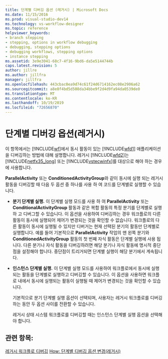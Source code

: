 ```yaml
---
title: 단계별 디버깅 옵션 (레거시) | Microsoft Docs
ms.date: 11/15/2016
ms.prod: visual-studio-dev14
ms.technology: vs-workflow-designer
ms.topic: reference
helpviewer_keywords:
- branch stepping
- stepping, options in workflow debugging
- debugging, stepping options
- debugging workflows, stepping options
- instance stepping
ms.assetid: 3e9e3041-68c7-4f16-9bd6-da5e5144744b
caps.latest.revision: 5
author: jillre
ms.author: jillfra
manager: jillfra
ms.openlocfilehash: 443cbac0ea9d74c61f24d6714162ec08e2906a62
ms.sourcegitcommit: a8e8f4bd5d508da34bbe9f2d4d9fa94da0539de0
ms.translationtype: MT
ms.contentlocale: ko-KR
ms.lasthandoff: 10/19/2019
ms.locfileid: "72656870"
---
```

# <a name="debug-stepping-options-legacy"></a>단계별 디버깅 옵션(레거시)
이 항목에서는 [!INCLUDE[wf](../includes/wf-md.md)]에서 동시 활동이 있는 [!INCLUDE[wfd1](../includes/wfd1-md.md)] 애플리케이션을 디버깅하는 방법에 대해 설명합니다. 레거시 [!INCLUDE[wfd2](../includes/wfd2-md.md)]는 [!INCLUDE[netfx35_long](../includes/netfx35-long-md.md)] 또는 [!INCLUDE[vstecwinfx](../includes/vstecwinfx-md.md)]를 대상으로 해야 하는 경우에 사용합니다.

 **ParallelActivity** 또는 **ConditionedActivityGroup**와 같이 동시에 실행 되는 레거시 활동을 디버깅할 때 다음 두 옵션 중 하나를 사용 하 여 코드를 단계별로 실행할 수 있습니다.

- **분기 단계별 실행.** 이 단계별 실행 모드를 사용 하 여 **ParallelActivity** 또는 **ConditionalActivityGroup** 활동과 같은 복합 활동의 특정 분기를 단계별로 실행 하 고 디버그할 수 있습니다. 이 옵션을 사용하여 디버깅하는 경우 워크플로의 다른 활동이 동시에 실행되어 제어가 변경되는 것을 확인할 수 없습니다. 워크플로의 다른 활동이 동시에 실행될 수 있지만 디버거는 현재 선택된 분기의 활동만 단계별로 실행합니다. 예를 들어 기본적으로 **ParallelActivity** 작업의 맨 왼쪽 분기와 **ConditionedActivityGroup** 활동의 첫 번째 자식 활동은 단계별 실행에 사용 됩니다. 다른 분기나 자식 활동을 디버깅하려면 해당 분기나 자식 활동에 명시적 중단점을 설정해야 합니다. 중단점이 트리거되면 단계별 실행이 해당 분기에서 계속됩니다.

- **인스턴스 단계별 실행.** 이 단계별 실행 모드를 사용하여 워크플로에서 동시에 실행되는 활동을 단계별로 실행하고 디버깅할 수 있습니다. 이 옵션을 사용하면 워크플로 내에서 동시에 실행되는 활동이 실행될 때 제어가 변경되는 것을 확인할 수 있습니다.

  기본적으로 분기 단계별 실행 옵션이 선택되며, 사용자는 레거시 워크플로를 디버깅하는 동안 두 옵션 사이를 전환할 수 있습니다.

  레거시 상태 시스템 워크플로를 디버깅할 때는 인스턴스 단계별 실행 옵션을 선택해야 합니다.

## <a name="see-also"></a>관련 항목:
 [레거시 워크플로 디버깅](../workflow-designer/debugging-legacy-workflows.md) [How: 단계별 디버깅 옵션 변경(레거시)](../workflow-designer/how-to-change-the-debug-stepping-option-legacy.md)